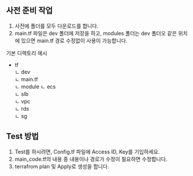 ## 사전 준비 작업
1. 사전에 폴더를 모두 다운로드를 합니다.
2. main.tf 파일은 dev 폴더에 저장을 하고, modules 폴더는 dev 폴더오 같은 위치에 있으면
   main.tf 경로 수정없이 사용이 가능합니다.

기본 디렉토리 예시
- tf \
  ㄴ dev \
      ㄴ main.tf \
  ㄴ module
      ㄴ ecs \
    ㄴ slb \
    ㄴ vpc \
    ㄴ rds \
    ㄴ sg
     

## Test 방법

1. Test를 하시려면, Config.tf 파일에 Access ID, Key를 기입하세요.
2. main_code.tf의 내용 중 내용이나 경로가 수정이 필요하면 수정합니다.
3. terrafrom plan 및 Apply로 생성을 합니다.
